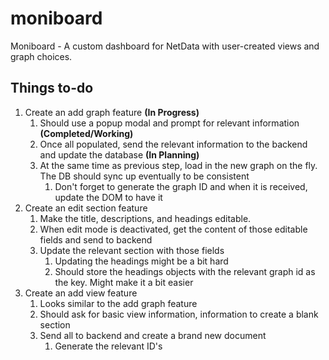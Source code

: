 # moniboard
Moniboard - A custom dashboard for NetData with user-created views and graph choices.

## Things to-do
1. Create an add graph feature **(In Progress)**
    1. Should use a popup modal and prompt for relevant information **(Completed/Working)**
    2. Once all populated, send the relevant information to the backend and update the database **(In Planning)**
    3. At the same time as previous step, load in the new graph on the fly. The DB should sync up eventually to be consistent
        1. Don't forget to generate the graph ID and when it is received, update the DOM to have it
2. Create an edit section feature
    1. Make the title, descriptions, and headings editable. 
    2. When edit mode is deactivated, get the content of those editable fields and send to backend
    3. Update the relevant section with those fields
        1. Updating the headings might be a bit hard
        2. Should store the headings objects with the relevant graph id as the key. Might make it a bit easier
3. Create an add view feature
    1. Looks similar to the add graph feature
    2. Should ask for basic view information, information to create a blank section
    3. Send all to backend and create a brand new document
        1. Generate the relevant ID's